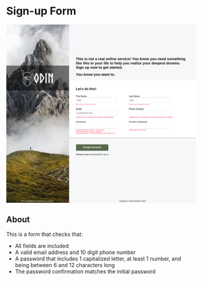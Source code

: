 # Sign-up Form
![My Image](UI.png)

## About
This is a form that checks that:
- All fields are included
- A valid email address and 10 digit phone number
- A password that includes 1 capitalized letter, at least 1 number, and being between 6 and 12 characters long
- The password confirmation matches the initial password
